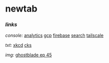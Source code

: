 # newtab

### _links_

_console:_
[analytics](https://analytics.google.com)
[gcp](https://console.cloud.google.com/home/dashboard?project=com-seankhliao)
[firebase](https://console.firebase.google.com/project/com-seankhliao/overview)
[search](https://search.google.com/search-console/)
[tailscale](https://login.tailscale.com/admin/machines)

_txt:_
[xkcd](https://xkcd.com)
[cks](https://utcc.utoronto.ca/~cks/space/blog/__IndexChron)

_img:_
[ghostblade ep 45](https://tapas.io/series/GhostBlade/info)

